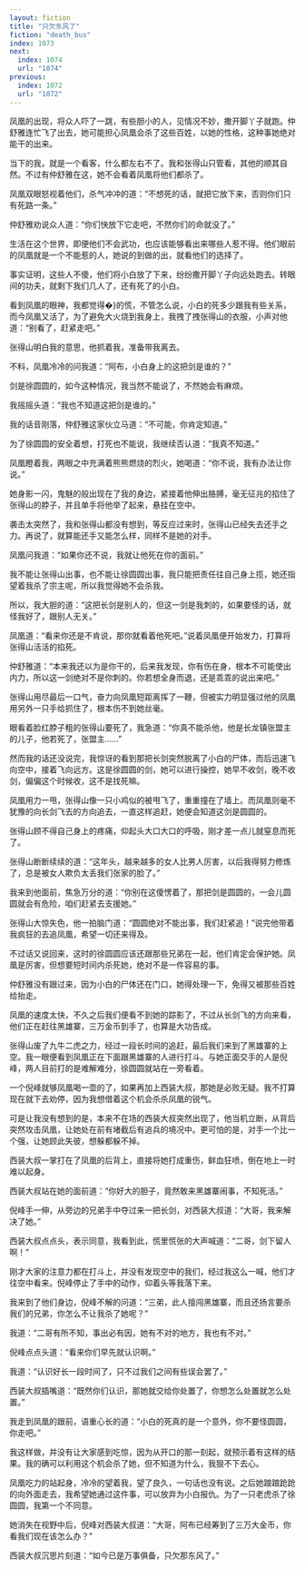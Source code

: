 ```yaml
---
layout: fiction
title: "只欠东风了"
fiction: "death_bus"
index: 1073
next:
  index: 1074
  url: "1074"
previous:
  index: 1072
  url: "1072"
---
```

凤凰的出现，将众人吓了一跳，有些胆小的人，见情况不妙，撒开脚丫子就跑。仲舒雅连忙飞了出去，她可能担心凤凰会杀了这些百姓，以她的性格，这种事她绝对能干的出来。

当下的我，就是一个看客，什么都左右不了。我和张得山只管看，其他的顺其自然。不过有仲舒雅在这，她不会看着凤凰将他们都杀了。

凤凰双眼怒视着他们，杀气冲冲的道：“不想死的话，就把它放下来，否则你们只有死路一条。”

仲舒雅劝说众人道：“你们快放下它走吧，不然你们的命就没了。”

生活在这个世界，即便他们不会武功，也应该能够看出来哪些人惹不得。他们眼前的凤凰就是一个不能惹的人，她说的到做的出，就看他们的选择了。

事实证明，这些人不傻，他们将小白放了下来，纷纷撒开脚丫子向远处跑去。转眼间的功夫，就剩下我们几人了，还有死了的小白。

看到凤凰的眼神，我都觉得�}的慌，不管怎么说，小白的死多少跟我有些关系，而今凤凰又活了，为了避免大火烧到我身上，我拽了拽张得山的衣服，小声对他道：“别看了，赶紧走吧。”

张得山明白我的意思，他抓着我，准备带我离去。

不料，凤凰冷冷的问我道：“阿布，小白身上的这把剑是谁的？”

剑是徐圆圆的，如今这种情况，我当然不能说了，不然她会有麻烦。

我摇摇头道：“我也不知道这把剑是谁的。”

我的话音刚落，仲舒雅这家伙立马道：“不可能，你肯定知道。”

为了徐圆圆的安全着想，打死也不能说，我继续否认道：“我真不知道。”

凤凰瞪着我，两眼之中充满着熊熊燃烧的烈火，她喝道：“你不说，我有办法让你说。”

她身影一闪，鬼魅的般出现在了我的身边，紧接着他伸出胳膊，毫无征兆的掐住了张得山的脖子，并且单手将他举了起来，悬挂在空中。

袭击太突然了，我和张得山都没有想到，等反应过来时，张得山已经失去还手之力。再说了，就算能还手又能怎么样，同样不是她的对手。

凤凰问我道：“如果你还不说，我就让他死在你的面前。”

我不能让张得山出事，也不能让徐圆圆出事，我只能把责任往自己身上揽，她还指望着我杀了宗主呢，所以我觉得她不会杀我。

所以，我大胆的道：“这把长剑是别人的，但这一剑是我刺的，如果要怪的话，就怪我好了，跟别人无关。”

凤凰道：“看来你还是不肯说，那你就看着他死吧。”说着凤凰便开始发力，打算将张得山活活的掐死。

仲舒雅道：“本来我还以为是你干的，后来我发现，你有伤在身，根本不可能使出内力，所以这一剑绝对不是你刺的。你若想全身而退，还是乖乖的说出来吧。”

张得山用尽最后一口气，奋力向凤凰短距离挥了一鞭，但被实力明显强过他的凤凰用另外一只手给抓住了，根本伤不到她丝毫。

眼看着脸红脖子粗的张得山要死了，我急道：“你真不能杀他，他是长龙镇张盟主的儿子，他若死了，张盟主……”

然而我的话还没说完，我惊讶的看到那把长剑突然脱离了小白的尸体，而后迅速飞向空中，接着飞向远方。这是徐圆圆的剑，她可以进行操控，她早不收剑，晚不收剑，偏偏这个时候收，这不是找死嘛。

凤凰用力一甩，张得山像一只小鸡似的被甩飞了，重重撞在了墙上。而凤凰则毫不犹豫的向长剑飞去的方向追去，一直这样追赶，她便会知道这剑是圆圆的。

张得山顾不得自己身上的疼痛，仰起头大口大口的呼吸，刚才差一点儿就窒息而死了。

张得山断断续续的道：“这年头，越来越多的女人比男人厉害，以后我得努力修炼了，总是被女人欺负太丢我们张家的脸了。”

我来到他面前，焦急万分的道：“你别在这傻愣着了，那把剑是圆圆的，一会儿圆圆就会有危险，咱们赶紧去支援她。”

张得山大惊失色，他一拍脑门道：“圆圆绝对不能出事，我们赶紧追！”说完他带着我疯狂的去追凤凰，希望一切还来得及。

不过话又说回来，这时的徐圆圆应该还跟那些兄弟在一起，他们肯定会保护她。凤凰是厉害，但想要短时间内杀死她，绝对不是一件容易的事。

仲舒雅没有跟过来，因为小白的尸体还在门口，她得处理一下，免得又被那些百姓给抬走。

凤凰的速度太快，不久之后我们便看不到她的踪影了，不过从长剑飞的方向来看，他们正在赶往黑雄寨，三万金币到手了，也算是大功告成。

张得山废了九牛二虎之力，经过一段长时间的追赶，最后我们来到了黑雄寨的上空。我一眼便看到凤凰正在下面跟黑雄寨的人进行打斗。与她正面交手的人是倪峰，两人目前打的是难解难分，徐圆圆就站在一旁看着。

一个倪峰就够凤凰喝一壶的了，如果再加上西装大叔，那她是必败无疑。我不打算现在就下去劝停，因为我想借着这个机会杀杀凤凰的锐气。

可是让我没有想到的是，本来不在场的西装大叔突然出现了，他当机立断，从背后突然攻击凤凰，让她处在前有堵截后有追兵的境况中。更可怕的是，对手一个比一个强，让她顾此失彼，想躲都躲不掉。

西装大叔一掌打在了凤凰的后背上，直接将她打成重伤，鲜血狂喷，倒在地上一时难以起身。

西装大叔站在她的面前道：“你好大的胆子，竟然敢来黑雄寨闹事，不知死活。”

倪峰手一伸，从旁边的兄弟手中夺过来一把长剑，对西装大叔道：“大哥，我来解决了她。”

西装大叔点点头，表示同意，我看到此，慌里慌张的大声喊道：“二哥，剑下留人啊！”

刚才大家的注意力都在打斗上，并没有发现空中的我们，经过我这么一喊，他们才往空中看来。倪峰停止了手中的动作，仰着头等我落下来。

我来到了他们身边，倪峰不解的问道：“三弟，此人擅闯黑雄寨，而且还扬言要杀我们的兄弟，你怎么不让我杀了她呢？”

我道：“二哥有所不知，事出必有因，她有不对的地方，我也有不对。”

倪峰点点头道：“看来你们早先就认识啊。”

我道：“认识好长一段时间了，只不过我们之间有些误会罢了。”

西装大叔插嘴道：“既然你们认识，那她就交给你处置了，你想怎么处置就怎么处置。”

我走到凤凰的跟前，语重心长的道：“小白的死真的是一个意外，你不要怪圆圆，你走吧。”

我这样做，并没有让大家感到吃惊，因为从开口的那一刻起，就预示着有这样的结果。我的确可以利用这个机会杀了她，但不知道为什么，我狠不下去心。

凤凰吃力的站起身，冷冷的望着我，望了良久，一句话也没有说。之后她踉踉跄跄的向外面走去，我希望她通过这件事，可以放弃为小白报仇。为了一只老虎杀了徐圆圆，我第一个不同意。

她消失在视野中后，倪峰对西装大叔道：“大哥，阿布已经筹到了三万大金币，你看我们现在该怎么办？”

西装大叔沉思片刻道：“如今已是万事俱备，只欠那东风了。”